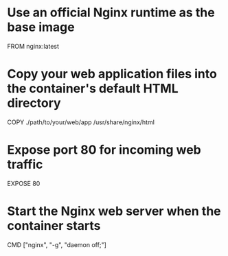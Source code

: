 # Use an official Nginx runtime as the base image
FROM nginx:latest

# Copy your web application files into the container's default HTML directory
COPY ./path/to/your/web/app /usr/share/nginx/html

# Expose port 80 for incoming web traffic
EXPOSE 80

# Start the Nginx web server when the container starts
CMD ["nginx", "-g", "daemon off;"]
